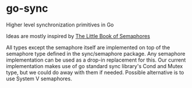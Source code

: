# go-sync
Higher level synchronization primitives in Go

Ideas are mostly inspired by [The Little Book of
Semaphores](http://greenteapress.com/semaphores/LittleBookOfSemaphores.pdf)

All types except the semaphore itself are implemented on top of the semaphore
type defined in the sync/semaphore package. Any semaphore implementation can be
used as a drop-in replacement for this. Our current implementation makes use of
go standard sync library's Cond and Mutex type, but we could do away with them
if needed. Possible alternative is to use System V semaphores.
